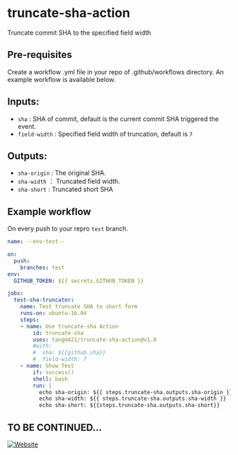 # truncate-sha-action
Truncate commit SHA to the specified field width

## Pre-requisites
Create a workflow .yml file in your repo of .github/workflows directory. An example workflow is available below.

## Inputs:
- `sha` : SHA of commit, default is the current commit SHA triggered the event.
- `field-width` : Specified field width of truncation, default is `7`

## Outputs:
- `sha-origin` : The original SHA.
- `sha-width` ： Truncated field width.
- `sha-short` : Truncated short SHA

## Example workflow
On every push to your repro `test` branch.

```yaml
name: --env-test--

on:
  push:
    branches: test
env:
  GITHUB_TOKEN: ${{ secrets.GITHUB_TOKEN }}

jobs:
  test-sha-truncator:
    name: Test truncate SHA to short form
    runs-on: ubuntu-16.04
    steps:
    - name: Use truncate-sha Action
        id: truncate-sha
        uses: tangm421/truncate-sha-action@v1.0
        #with:
        #  sha: ${{github.sha}}
        #  field-width: 7
    - name: Show Test
        if: success()
        shell: bash
        run: |
          echo sha-origin: ${{ steps.truncate-sha.outputs.sha-origin }}
          echo sha-width: ${{ steps.truncate-sha.outputs.sha-width }}
          echo sha-short: ${{steps.truncate-sha.outputs.sha-short}}
```

## TO BE CONTINUED...

[![Website](https://img.shields.io/website?down_message=offline&label=explore%20my%20blog&logo=Internet%20Explorer&style=for-the-badge&up_message=online&url=https%3A%2F%2Fblog.luanhui.cf "Welcome to my blog")](https://blog.luanhui.cf)
